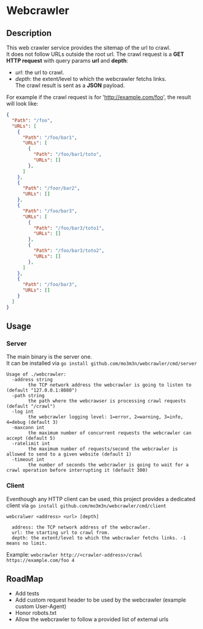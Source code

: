 # Webcrawler

## Description

This web crawler service provides the sitemap of the url to crawl.  
It does not follow URLs outside the root url.
The crawl request is a **GET HTTP request** with query params **url** and **depth**:
- *url*: the url to crawl.
- *depth*: the extent/level to which the webcrawler fetchs links.  
The crawl result is sent as a **JSON** payload.

For example if the crawl request is for 'http://example.com/foo', the result will look like:
```json
{
  "Path": "/foo",
  "URLs": [
    {
      "Path": "/foo/bar1",
      "URLs": [
        {
          "Path": "/foo/bar1/toto",
          "URLs": []
        },
      ]
    },
    {
      "Path": "/foor/bar2",
      "URLs": []
    },
    {
      "Path": "/foo/bar3",
      "URLs": [
        {
          "Path": "/foo/bar3/toto1",
          "URLs": []
        },
        {
          "Path": "/foo/bar3/toto2",
          "URLs": []
        },
      ]
    },
    {
      "Path": "/foo/bar3",
      "URLs": []
    }
  ]
}
```

## Usage

### Server
The main binary is the server one.  
It can be installed via `go install github.com/mo3m3n/webcrawler/cmd/server` 
```
Usage of ./webcrawler:
  -address string
        the TCP network address the webcrawler is going to listen to (default "127.0.0.1:8080")
  -path string
        the path where the webcrawser is processing crawl requests (default "/crawl")
  -log int
        the webcrawler logging level: 1=error, 2=warning, 3=info, 4=debug (default 3)
  -maxconn int
        the maximum number of concurrent requests the webcrawler can accept (default 5)
  -ratelimit int
        the maximum number of requests/second the webcrawler is allowed to send to a given website (default 1)
  -timeout int
        the number of seconds the webcrawler is going to wait for a crawl operation before interrupting it (default 300)
```

### Client
Eventhough any HTTP client can be used, this project provides a dedicated client via `go install github.com/mo3m3n/webcrawler/cmd/client`
```
webcralwer <address> <url> [depth]

  address: the TCP network address of the webcrawler.
  url: the starting url to crawl from.
  depth: the extent/level to which the webcrawler fetchs links. -1 means no limit.

```

Example:
`webcrawler http://<crawler-address>/crawl https://example.com/foo 4`

## RoadMap
- Add tests
- Add custom request header to be used by the webcrawler (example custom User-Agent)
- Honor robots.txt
- Allow the webcrawler to follow a provided list of external urls	
